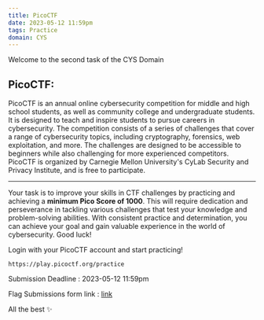 ```yaml
---
title: PicoCTF
date: 2023-05-12 11:59pm
tags: Practice
domain: CYS
---
```


Welcome to the second task of the CYS Domain
## PicoCTF:

PicoCTF is an annual online cybersecurity competition for middle and high school students, as well as community college and undergraduate students. It is designed to teach and inspire students to pursue careers in cybersecurity. The competition consists of a series of challenges that cover a range of cybersecurity topics, including cryptography, forensics, web exploitation, and more. The challenges are designed to be accessible to beginners while also challenging for more experienced competitors. PicoCTF is organized by Carnegie Mellon University's CyLab Security and Privacy Institute, and is free to participate.

<hr >

Your task is to improve your skills in CTF challenges by practicing and achieving a **minimum Pico Score of 1000**. This will require dedication and perseverance in tackling various challenges that test your knowledge and problem-solving abilities. With consistent practice and determination, you can achieve your goal and gain valuable experience in the world of cybersecurity. Good luck!

Login with your PicoCTF account and start practicing!

```
https://play.picoctf.org/practice
```
Submission Deadline : 2023-05-12 11:59pm

Flag Submissions form link : [link](https://forms.gle/q46kZ64hxFrzWJnA6)

All the best ✨
